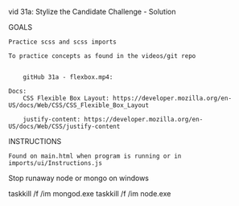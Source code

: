 
vid 31a: Stylize the Candidate Challenge - Solution

GOALS

    Practice scss and scss imports
    
    To practice concepts as found in the videos/git repo


        gitHub 31a - flexbox.mp4: 

    Docs: 
        CSS Flexible Box Layout: https://developer.mozilla.org/en-US/docs/Web/CSS/CSS_Flexible_Box_Layout
        
        justify-content: https://developer.mozilla.org/en-US/docs/Web/CSS/justify-content
    


INSTRUCTIONS

    Found on main.html when program is running or in imports/ui/Instructions.js



Stop runaway node or mongo on windows

taskkill /f /im mongod.exe
taskkill /f /im node.exe